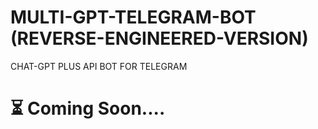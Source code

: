 # MULTI-GPT-TELEGRAM-BOT (REVERSE-ENGINEERED-VERSION)
 CHAT-GPT PLUS API BOT FOR TELEGRAM 
 
# ⏳ Coming Soon....
